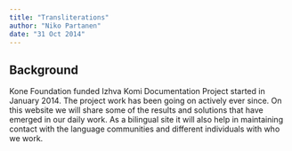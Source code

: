 ```yaml
---
title: "Transliterations"
author: "Niko Partanen"
date: "31 Oct 2014"
---
```


## Background

Kone Foundation funded Izhva Komi Documentation Project started in January 2014. The project work has been going on actively ever since. On this website we will share some of the results and solutions that have emerged in our daily work. As a bilingual site it will also help in maintaining contact with the language communities and different individuals with who we work.
